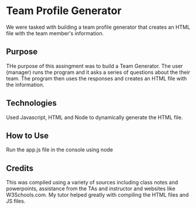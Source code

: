 # Team Profile Generator
We were tasked with building a team profile generator that creates an HTML file with the team member's information. 

## Purpose
THe purpose of this assingment was to build a Team Generator. The user (manager) runs the program and it asks a series of questions about the their team. The program then uses the responses and creates an HTML file with the information.

## Technologies
Used Javascript, HTML and Node to dynamically generate the HTML file. 


## How to Use
Run the app.js file in the console using node

## Credits
This was compiled using a variety of sources including class notes and powerpoints, assistance from the TAs and instructor and websites like W3Schools.com. My tutor helped greatly with compiling the HTML files and JS files. 